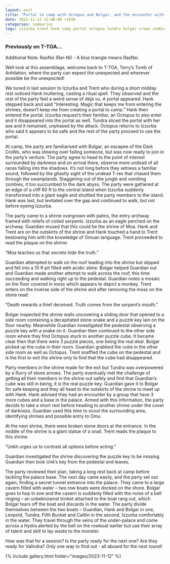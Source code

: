 ```yaml
---
layout: post
title: "Portal to camp with Octopus and Bulgar, and the encounter with Hydra in the under-palace"
date: 2023-11-12 12:00:00 +1030
categories: summaries
tags: izzurba trent hank camp portal octopus tundra bolgar crowo zombies shrine eagle guardian moa slime pedestal monkey key palace omu unkh snail boat bell hydra leopold caitlin filth-bucket 
---
```

### Previously on T-TOA…
Additional Note: RasNsi (Rar-Ni) - A blue triangle means RasNsi.

Well look at this assemblage, welcome back to T-TOA, Terry’s Tomb of Anhilation, where the party can expect the unexpected and wherever possible be the unexpected!

We tuned in last session to Izzurba and Trent who during a short midday rest noticed Hank muttering, casting a ritual spell. They observed and the rest of the party feel a weird sense of déjà vu. A portal appeared. Hank stepped back and said “Interesting. Magic that keeps me from entering the shrines, doesn’t keep me from creating a portal to camp.” Hank then entered the portal. Izzurba request’s their familiar, an Octopus to also enter and it disappeared into the portal as well. Tundra sliced the portal with her axe and it remained, unphased by the attack. Octopus returns to Izzurba who said it appears to be safe and the rest of the party proceed to use the portal.

At camp, the party are familiarised with Bulgar, an escapee of the Dark CroWo, who was stewing over failing someone, but was now ready to join in the party’s venture. The party agree to head to the point of interest surrounded by darkness and on arrival there, observe more undead of all races falling into the shadows. It’s not long before they witness a familiar sound, followed by the ghastly sight of the undead T-rex that chased them through the swamplands. Staggering out of the jungle and vomiting zombies, it too succumbed to the dark abyss. The party were gathered at an edge of a cliff 60 ft to the central island when Izzurba suddenly transformed into a giant eagle and shuttled the party members to the island. Hank was last, but levitated over the gap and continued to walk, but not before eyeing Izzurba.

The party came to a shrine overgrown with palms, the entry archway framed with reliefs of coiled serpents. Izzurba as an eagle perched on the archway. Guardian mused that this could be the shrine of Moa. Hank and Trent are on the outskirts of the shrine and Hank touched a hand to Trent bestowing him with the knowledge of Omuan language. Trent proceeded to read the plaque on the shrine:

“Moa teaches us that secrets hide the truth.”

Guardian attempted to walk on the roof leading into the shrine but slipped and fell into a 10 ft pit filled with acidic slime. Bolgar helped Guardian out and Guardian made another attempt to walk across the roof, this time succeeding and walking right up to the pedestal. Guardian notes a mosaic on the floor covered in moss which appears to depict a monkey. Trent enters on the inverse side of the shrine and after removing the moss on the stone read:

“Death rewards a thief deceived. Truth comes from the serpent’s mouth.”

Bolgar inspected the shrine walls uncovering a sliding door that opened to a side room containing a decapitated stone snake and a puzzle key lain on the floor nearby. Meanwhile Guardian investigated the pedestal observing a puzzle key with a snake on it. Guardian then continued to the other side room where they find Octopus stuck to another puzzle cube. It became clear then that there were 3 puzzle pieces, one being the real deal. Bolgar picked up the cube in their room. Guardian grabbed the cube in the other side room as well as Octopus. Trent snaffled the cube on the pedestal and is the first to exit the shrine only to find that the cube had disappeared.

Party members in the shrine made for the exit but Tundra was overpowered by a flurry of stone arrows. The party eventually met the challenge of getting all their members in the shrine out safely and find that Guardian’s cube was still in being, it is the real puzzle key. Guardian gave it to Bolgar for safe keeping and they all head to the outskirts of the shrine to meet up with Hank.
Hank advised they had an encounter by a group that have 3 more cubes and a base in the palace. Armed with this information, the party decide to take a short rest before heading to another shrine under the cover of darkness. Guardian used this time to scout the surrounding area, identifying shrines and possible entry to Omu.

At the next shrine, there were broken stone doors at the entrance. In the middle of the shrine is a giant statue of a snail. Trent reads the plaque to this shrine:

“Unkh urges us to contrast all options before acting.”

Guardian investigated the shrine discovering the puzzle key to be missing. Guardian then took Unk’s key from the pedestal and leaves.

The party reviewed their plan, taking a long rest back at camp before tackling the palace base. The next day came easily, and the party set out again, finding a secret tunnel entrance into the palace. They came to a large cavern filled with water – two row boats were docked on the shore. Bolgar goes to hop in one and the cavern is suddenly filled with the noise of a bell ringing – an unbeknownst trinket attached to the boat rang out, which Bolgar tears off the boat and discards in the water. The party divide themselves between the two boats – Guardian, Hank and Bolgar in one, Leopold, Tundra, Filth Bucket and Caitlin in the second, Izzurba comfortably in the water. They travel through the veins of the under-palace and come across a Hydra alerted by the bell on the rowboat earlier but use their array of talent and skill to lay waste to the monster.

How was that for a session? Is the party ready for the next one? Are they ready for Valindra? Only one way to find out - all aboard for the next round!



{% include gallery.html folder="images/2023-11-12" %}